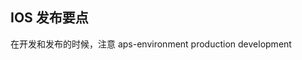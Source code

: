 IOS 发布要点
---

在开发和发布的时候，注意
<key>aps-environment</key>
<string>production</string>
<string>development</string>